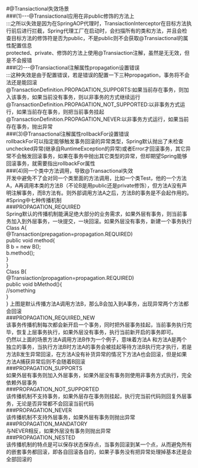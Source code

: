 #@Transiactional失效场景  
###(1)---@Transiactional应用在非public修饰的方法上  
:::之所以失效是因为在SpringAOP代理时，TransiactionInterceptor在目标方法执行前后进行拦截，Spring代理工厂在启动时，会扫描所有的类和方法，并且会检查目标方法的修饰符是否为public，不是public则不会获取@Transiactional的属性配置信息  
protected、private、修饰的方法上使用@Transiaction注解，虽然是无无效，但是不会报错  
###(2)---@Transiactional注解属性propagation设置错误  
:::这种失效是由于配置错误，若是错误的配置一下三种propagation，事务将不会法还是能回滚  
@TransactionDefinition.PROPAGATION_SUPPORTS:如果当前存在事务，则加入该事务，如果当前没有事务，则以非事务的方式继续运行  
@TransactionDefinition.PROPAGATION_NOT_SUPPORTED:以非事务方式运行，如果当前存在事务，则把当前事务挂起  
@TransactionDefinition.PROPAGATION_NEVER:以非事务方式运行，如果当前存在事务，抛出异常  
###(3)@Transactional注解属性rollbackFor设置错误  
rollbackFor可以指定能够触发事务回滚的异常类型，Spring默认抛出了未检查unchecked异常(继承自RuntimeException的异常)或者Error才回滚事务，其它异常不会触发回滚事务，如果在事务中抛出其它类型的异常，但却期望Spring能够回滚事务，就需要指出rollbackFor属性  
###(4)同一个类中方法调用，导致@Transactional失效  
开发中避免不了会对同一个类里面的方法调用，比如一个类Test，他的一个方法A，A再调用本类的方法B（不论B是用public还是private修饰），但方法A没有声明注解事务，而B方法有。则外部调用方法A之后，方法B的事务是不会起作用的。  
#Spring中七种传播机制  
###PROPAGATION_REQUIRED  
Spring默认的传播机制能满足绝大部分的业务需求，如果外层有事务，则当前事务加入到外层事务，一块提交，一块回滚。如果外层没有事务，新建一个事务执行  
Class A{  
    @Transaction(prepagation=propagation.REQUIRED)  
    public void method{  
        B b = new B();  
        b.method();  
    }  
}  
Class B{  
    @Transiaction(propagation=propagation.REQUIRED)  
    public void bMethod(){  
    //something  
    }  
}
上图是默认传播方法A调用方法B，那么B会加入到A事务，出现异常两个方法都会回滚  
###PROPAGATION_REQUIRED_NEW  
该事务传播机制每次都会新开启一个事务，同时把外层事务挂起，当前事务执行完毕，恢复上层事务执行，如果外层没有事务，执行当前新开启的事务即可。  
仍然以上面的场景方法A调用方法B作为一个例子，意味着方法A 和方法A是两个独立的事务，当执行方法B时方法A的事务会被挂起等待方法B执行完才执行，若是方法B发生异常回滚，在方法A没有补货异常的情况下方法A也会回滚，但是如果方法A捕获异常后则不会随着B回滚  
###PROPAGATION_SUPPORTS  
如果外层有事务则加入外层事务，如果外层没有事务则使用非事务方式执行，完全依赖外层事务  
###PROPAGATION_NOT_SUPPORTED  
该传播机制不支持事务，如果外层存在事务则挂起，执行完当前代码则回复外层事务，无论是否异常都不会回滚当前代码  
###PROPAGATION_NEVER  
该传播机制不支持外层事务，如果外层有事务则抛出异常  
###PROPAGATION_MANDATORY  
与NEVER相反，如果外层没有事务则抛出异常  
###PROPAGATION_NESTED  
该传播机制的特点是可以保存状态保存点，当事务回滚到某一个点，从而避免所有的嵌套事务都回滚，即各自回滚各自的，如果子事务没有把异常处理掉基本还是会全部回滚的  
